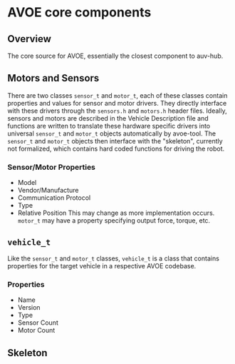 # AVOE core components

## Overview
The core source for AVOE, essentially the closest component to auv-hub.

## Motors and Sensors
There are two classes `sensor_t` and `motor_t`, each of these classes contain properties and values for sensor and motor drivers. They directly interface with these drivers through the `sensors.h` and `motors.h` header files. Ideally, sensors and motors are described in the Vehicle Description file and functions are written to translate these hardware specific drivers into universal `sensor_t` and `motor_t` objects automatically by avoe-tool. The `sensor_t` and `motor_t` objects then interface with the "skeleton", currently not formalized, which contains hard coded functions for driving the robot.

### Sensor/Motor Properties
- Model
- Vendor/Manufacture
- Communication Protocol
- Type
- Relative Position
This may change as more implementation occurs. `motor_t` may have a property specifying output force, torque, etc.

## `vehicle_t`

Like the `sensor_t` and `motor_t` classes, `vehicle_t` is a class that contains properties for the target vehicle in a respective AVOE codebase. 
### Properties
- Name
- Version
- Type
- Sensor Count
- Motor Count 



## Skeleton


